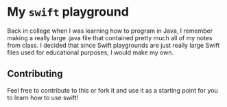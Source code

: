 # My `swift` playground

Back in college when I was learning how to program in Java, I remember making a really large .java file that contained pretty much all of my notes from class. I decided that since Swift playgrounds are just really large Swift files used for educational purposes, I would make my own.

## Contributing

Feel free to contribute to this or fork it and use it as a starting point for you to learn how to use swift!
